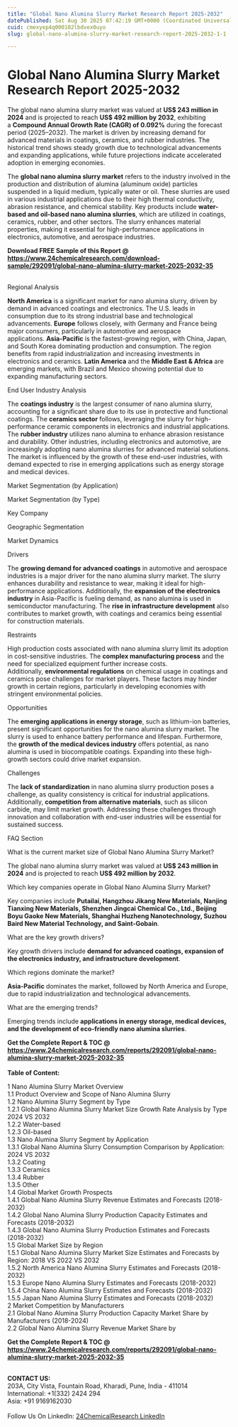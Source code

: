 ```yaml
---
title: "Global Nano Alumina Slurry Market Research Report 2025-2032"
datePublished: Sat Aug 30 2025 07:42:19 GMT+0000 (Coordinated Universal Time)
cuid: cmexyep4q000102lbdvex0uyo
slug: global-nano-alumina-slurry-market-research-report-2025-2032-1-1

---
```


# Global Nano Alumina Slurry Market Research Report 2025-2032

<p>The global nano alumina slurry market was valued at <strong>US$ 243 million in 2024</strong> and is projected to reach <strong>US$ 492 million by 2032</strong>, exhibiting a <strong>Compound Annual Growth Rate (CAGR) of 0.092%</strong> during the forecast period (2025–2032). The market is driven by increasing demand for advanced materials in coatings, ceramics, and rubber industries. The historical trend shows steady growth due to technological advancements and expanding applications, while future projections indicate accelerated adoption in emerging economies.</p><p>
</p><p>The <strong>global nano alumina slurry market</strong> refers to the industry involved in the production and distribution of alumina (aluminum oxide) particles suspended in a liquid medium, typically water or oil. These slurries are used in various industrial applications due to their high thermal conductivity, abrasion resistance, and chemical stability. Key products include <strong>water-based and oil-based nano alumina slurries</strong>, which are utilized in coatings, ceramics, rubber, and other sectors. The slurry enhances material properties, making it essential for high-performance applications in electronics, automotive, and aerospace industries.</p><div><b>Download FREE Sample of this Report @ 
            <a href="https://www.24chemicalresearch.com/download-sample/292091/global-nano-alumina-slurry-market-2025-2032-35">
            https://www.24chemicalresearch.com/download-sample/292091/global-nano-alumina-slurry-market-2025-2032-35</a></b></div><br><p>
Regional Analysis</p><p>
</p><p><strong>North America</strong> is a significant market for nano alumina slurry, driven by demand in advanced coatings and electronics. The U.S. leads in consumption due to its strong industrial base and technological advancements. <strong>Europe</strong> follows closely, with Germany and France being major consumers, particularly in automotive and aerospace applications. <strong>Asia-Pacific</strong> is the fastest-growing region, with China, Japan, and South Korea dominating production and consumption. The region benefits from rapid industrialization and increasing investments in electronics and ceramics. <strong>Latin America</strong> and the <strong>Middle East &amp; Africa</strong> are emerging markets, with Brazil and Mexico showing potential due to expanding manufacturing sectors.</p><p>
End User Industry Analysis</p><p>
</p><p>The <strong>coatings industry</strong> is the largest consumer of nano alumina slurry, accounting for a significant share due to its use in protective and functional coatings. The <strong>ceramics sector</strong> follows, leveraging the slurry for high-performance ceramic components in electronics and industrial applications. The <strong>rubber industry</strong> utilizes nano alumina to enhance abrasion resistance and durability. Other industries, including electronics and automotive, are increasingly adopting nano alumina slurries for advanced material solutions. The market is influenced by the growth of these end-user industries, with demand expected to rise in emerging applications such as energy storage and medical devices.</p><p>
Market Segmentation (by Application)</p><p>
</p><p>
Market Segmentation (by Type)</p><p>
</p><p>
Key Company</p><p>
</p><p>
Geographic Segmentation</p><p>
</p><p>
Market Dynamics</p><p>
Drivers</p><p>
</p><p>The <strong>growing demand for advanced coatings</strong> in automotive and aerospace industries is a major driver for the nano alumina slurry market. The slurry enhances durability and resistance to wear, making it ideal for high-performance applications. Additionally, the <strong>expansion of the electronics industry</strong> in Asia-Pacific is fueling demand, as nano alumina is used in semiconductor manufacturing. The <strong>rise in infrastructure development</strong> also contributes to market growth, with coatings and ceramics being essential for construction materials.</p><p>
Restraints</p><p>
</p><p>High production costs associated with nano alumina slurry limit its adoption in cost-sensitive industries. The <strong>complex manufacturing process</strong> and the need for specialized equipment further increase costs. Additionally, <strong>environmental regulations</strong> on chemical usage in coatings and ceramics pose challenges for market players. These factors may hinder growth in certain regions, particularly in developing economies with stringent environmental policies.</p><p>
Opportunities</p><p>
</p><p>The <strong>emerging applications in energy storage</strong>, such as lithium-ion batteries, present significant opportunities for the nano alumina slurry market. The slurry is used to enhance battery performance and lifespan. Furthermore, the <strong>growth of the medical devices industry</strong> offers potential, as nano alumina is used in biocompatible coatings. Expanding into these high-growth sectors could drive market expansion.</p><p>
Challenges</p><p>
</p><p>The <strong>lack of standardization</strong> in nano alumina slurry production poses a challenge, as quality consistency is critical for industrial applications. Additionally, <strong>competition from alternative materials</strong>, such as silicon carbide, may limit market growth. Addressing these challenges through innovation and collaboration with end-user industries will be essential for sustained success.</p><p>
FAQ Section</p><p>
What is the current market size of Global Nano Alumina Slurry Market?</p><p>
</p><p>The global nano alumina slurry market was valued at <strong>US$ 243 million in 2024</strong> and is projected to reach <strong>US$ 492 million by 2032</strong>.</p><p>
Which key companies operate in Global Nano Alumina Slurry Market?</p><p>
</p><p>Key companies include <strong>Putailai, Hangzhou Jikang New Materials, Nanjing Tianxing New Materials, Shenzhen Jingcai Chemical Co., Ltd., Beijing Boyu Gaoke New Materials, Shanghai Huzheng Nanotechnology, Suzhou Baird New Material Technology, and Saint-Gobain</strong>.</p><p>
What are the key growth drivers?</p><p>
</p><p>Key growth drivers include <strong>demand for advanced coatings, expansion of the electronics industry, and infrastructure development</strong>.</p><p>
Which regions dominate the market?</p><p>
</p><p><strong>Asia-Pacific</strong> dominates the market, followed by North America and Europe, due to rapid industrialization and technological advancements.</p><p>
What are the emerging trends?</p><p>
</p><p>Emerging trends include <strong>applications in energy storage, medical devices, and the development of eco-friendly nano alumina slurries</strong>.</p>

<div><b>Get the Complete Report & TOC @ 
            <a href="https://www.24chemicalresearch.com/reports/292091/global-nano-alumina-slurry-market-2025-2032-35">
            https://www.24chemicalresearch.com/reports/292091/global-nano-alumina-slurry-market-2025-2032-35</a></b></div><br>
            <b>Table of Content:</b><p>1 Nano Alumina Slurry Market Overview<br />
    1.1 Product Overview and Scope of Nano Alumina Slurry<br />
    1.2 Nano Alumina Slurry Segment by Type<br />
        1.2.1 Global Nano Alumina Slurry Market Size Growth Rate Analysis by Type 2024 VS 2032<br />
        1.2.2 Water-based<br />
        1.2.3 Oil-based<br />
    1.3 Nano Alumina Slurry Segment by Application<br />
        1.3.1 Global Nano Alumina Slurry Consumption Comparison by Application: 2024 VS 2032<br />
        1.3.2 Coating<br />
        1.3.3 Ceramics<br />
        1.3.4 Rubber<br />
        1.3.5 Other<br />
    1.4 Global Market Growth Prospects<br />
        1.4.1 Global Nano Alumina Slurry Revenue Estimates and Forecasts (2018-2032)<br />
        1.4.2 Global Nano Alumina Slurry Production Capacity Estimates and Forecasts (2018-2032)<br />
        1.4.3 Global Nano Alumina Slurry Production Estimates and Forecasts (2018-2032)<br />
    1.5 Global Market Size by Region<br />
        1.5.1 Global Nano Alumina Slurry Market Size Estimates and Forecasts by Region: 2018 VS 2022 VS 2032<br />
        1.5.2 North America Nano Alumina Slurry Estimates and Forecasts (2018-2032)<br />
        1.5.3 Europe Nano Alumina Slurry Estimates and Forecasts (2018-2032)<br />
        1.5.4 China Nano Alumina Slurry Estimates and Forecasts (2018-2032)<br />
        1.5.5 Japan Nano Alumina Slurry Estimates and Forecasts (2018-2032)<br />
2 Market Competition by Manufacturers<br />
    2.1 Global Nano Alumina Slurry Production Capacity Market Share by Manufacturers (2018-2024)<br />
    2.2 Global Nano Alumina Slurry Revenue Market Share by</p>

<div><b>Get the Complete Report & TOC @ 
            <a href="https://www.24chemicalresearch.com/reports/292091/global-nano-alumina-slurry-market-2025-2032-35">
            https://www.24chemicalresearch.com/reports/292091/global-nano-alumina-slurry-market-2025-2032-35</a></b></div><br>

<b>CONTACT US:</b><br>
            203A, City Vista, Fountain Road, Kharadi, Pune, India - 411014<br>
            International: +1(332) 2424 294<br>
            Asia: +91 9169162030 <br><br>
            Follow Us On LinkedIn: <a href="https://www.linkedin.com/company/24chemicalresearch/">24ChemicalResearch LinkedIn</a>